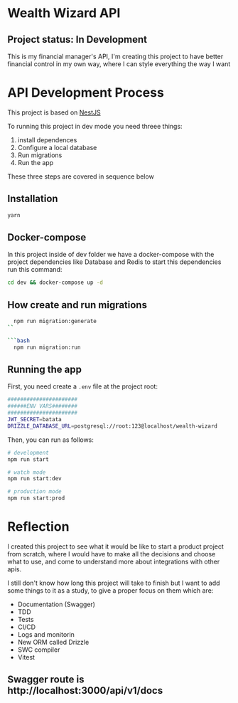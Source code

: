 # Wealth Wizard  API

## Project status: In Development

This is my financial manager's API, I'm creating this project to have better financial control in my own way, where I can style everything the way I want

# API Development Process

This project is based on [NestJS](https://docs.nestjs.com/)

To running this project in dev mode you need threee things:

1. install dependences
2. Configure a local database
3. Run migrations
4. Run the app

These three steps are covered in sequence below

## Installation

```bash
yarn
```

## Docker-compose
In this project inside of dev folder we have a docker-compose with the project dependencies like Database and Redis
to start this dependencies run this command:
```bash
cd dev && docker-compose up -d
```

## How create and run migrations
```bash
  npm run migration:generate
``

```bash
  npm run migration:run
```

## Running the app

First, you need create a `.env` file at the project root:

```bash
######################
######ENV VARS########
######################
JWT_SECRET=batata
DRIZZLE_DATABASE_URL=postgresql://root:123@localhost/wealth-wizard
```

Then, you can run as follows:

```bash
# development
npm run start

# watch mode
npm run start:dev

# production mode
npm run start:prod

```

# Reflection

I created this project to see what it would be like to start a product project from scratch, where I would have to make all the decisions and choose what to use, and come to understand more about integrations with other apis.

I still don't know how long this project will take to finish but I want to add some things to it as a study, to give a proper focus on them which are:

- Documentation (Swagger)
- TDD
- Tests
- CI/CD
- Logs and monitorin
- New ORM called Drizzle
- SWC compiler
- Vitest

## Swagger route is http://localhost:3000/api/v1/docs